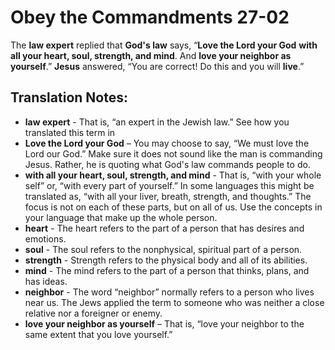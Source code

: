 Obey the Commandments 27-02
=============================


The **law expert** replied that **God's law** says, “**Love the Lord
your God** **with all your heart, soul, strength, and mind**. And **love
your neighbor as yourself**.” **Jesus** answered, “You are correct! Do
this and you will **live**.”

Translation Notes:
------------------

-   **law expert** - That is, “an expert in the Jewish law.” See
how you
    translated this term in
-   **Love the Lord your God** – You may choose to say, “We must love
    the Lord our God.” Make sure it does not sound like the man is
    commanding Jesus. Rather, he is quoting what God's law commands
    people to do.
-   **with all your heart, soul, strength, and mind** - That is, “with
    your whole self” or, “with every part of yourself.” In some
    languages this might be translated as, “with all your liver, breath,
    strength, and thoughts.” The focus is not on each of these parts,
    but on all of us. Use the concepts in your language that make up
    the whole person.
-   **heart** - The heart refers to the part of a person that has
    desires and emotions.
-   **soul** - The soul refers to the nonphysical, spiritual part of a
    person.
-   **strength** - Strength refers to the physical body and all of its
    abilities.
-   **mind** - The mind refers to the part of a person that thinks,
    plans, and has ideas.
-   **neighbor** - The word “neighbor” normally refers to a person who
    lives near us. The Jews applied the term to someone who was neither
    a close relative nor a foreigner or enemy.
-   **love your neighbor as yourself** – That is, “love your
neighbor to
    the same extent that you love yourself.”

